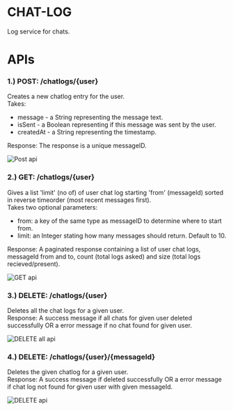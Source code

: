 # CHAT-LOG
Log service for chats.

# APIs
### 1.) POST: /chatlogs/{user}
Creates a new chatlog entry for the user.<br/>
Takes: 
 * message - a String representing the message text.
 * isSent - a Boolean representing if this message was sent by the user.
 * createdAt - a String representing the timestamp.
 
Response: The response is a unique messageID.

![Post api](https://user-images.githubusercontent.com/55765572/178684219-3d9f02f6-cff0-4381-973d-df3eca0917a4.png)

### 2.) GET: /chatlogs/{user}
Gives a list 'limit' (no of) of user chat log starting 'from' (messageId) sorted in reverse timeorder (most recent messages first).<br/>
Takes two optional parameters:
 * from: a key of the same type as messageID to determine where to start from.
 * limit: an Integer stating how many messages should return. Default to 10.
 
Response: A paginated response containing a list of user chat logs, messageId from and to, count (total logs asked) and size (total logs recieved/present).

![GET api](https://user-images.githubusercontent.com/55765572/178686520-104bd395-12d9-433c-bcdd-7c5a27777a98.png)

### 3.) DELETE: /chatlogs/{user}
Deletes all the chat logs for a given user.<br/>
Response: A success message if all chats for given user deleted successfully OR a error message if no chat found for given user.

![DELETE all api](https://user-images.githubusercontent.com/55765572/178688765-0ed7ac1d-363f-49ed-a61e-273157a4f5ff.png)

### 4.) DELETE: /chatlogs/{user}/{messageId}
Deletes the given chatlog for a given user.<br/>
Response: A success message if deleted successfully OR a error message if chat log not found for given user with given messageId.

![DELETE api](https://user-images.githubusercontent.com/55765572/178687600-bb301f98-8af7-4e56-ae7d-a8a313cf47a0.png)
